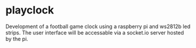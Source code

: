 # playclock
Development of a football game clock using a raspberry pi and ws2812b led strips. The user interface will be accessable via a socket.io server hosted by the pi.
